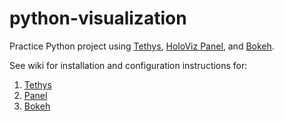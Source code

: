 # python-visualization
Practice Python project using [Tethys](http://www.tethysplatform.org), [HoloViz Panel](https://panel.holoviz.org), and [Bokeh](https://bokeh.org).

See wiki for installation and configuration instructions for:
1. [Tethys](https://github.com/shylaclark/python-visualization/wiki/Tethys)
2. [Panel](https://github.com/shylaclark/python-visualization/wiki/Panel)
3. [Bokeh](https://github.com/shylaclark/python-visualization/wiki/Bokeh)
